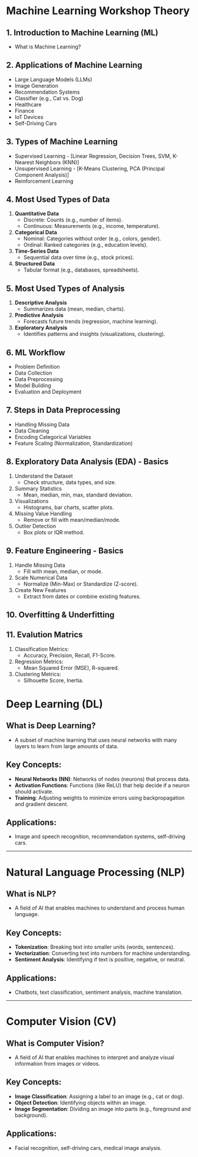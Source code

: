 
# Machine Learning Workshop Theory

## 1. Introduction to Machine Learning (ML)
- What is Machine Learning?

## 2. Applications of Machine Learning
- Large Language Models (LLMs)
- Image Generation
- Recommendation Systems
- Classifier (e.g., Cat vs. Dog)
- Healthcare
- Finance
- IoT Devices
- Self-Driving Cars

## 3. Types of Machine Learning
- Supervised Learning - [Linear Regression, Decision Trees, SVM, K-Nearest Neighbors (KNN)]
- Unsupervised Learning - [K-Means Clustering, PCA (Principal Component Analysis)]
- Reinforcement Learning

## 4. Most Used Types of Data
1. **Quantitative Data**
   - Discrete: Counts (e.g., number of items).
   - Continuous: Measurements (e.g., income, temperature).
2. **Categorical Data**
   - Nominal: Categories without order (e.g., colors, gender).
   - Ordinal: Ranked categories (e.g., education levels).
3. **Time-Series Data**
   - Sequential data over time (e.g., stock prices).
4. **Structured Data**
   - Tabular format (e.g., databases, spreadsheets).

## 5. Most Used Types of Analysis
1. **Descriptive Analysis**
   - Summarizes data (mean, median, charts).
2. **Predictive Analysis**
   - Forecasts future trends (regression, machine learning).
3. **Exploratory Analysis**
   - Identifies patterns and insights (visualizations, clustering).

## 6. ML Workflow
- Problem Definition
- Data Collection
- Data Preprocessing
- Model Building
- Evaluation and Deployment

## 7. Steps in Data Preprocessing
- Handling Missing Data
- Data Cleaning
- Encoding Categorical Variables
- Feature Scaling (Normalization, Standardization)

## 8. Exploratory Data Analysis (EDA) - Basics
1. Understand the Dataset
   - Check structure, data types, and size.
2. Summary Statistics
   - Mean, median, min, max, standard deviation.
3. Visualizations
   - Histograms, bar charts, scatter plots.
4. Missing Value Handling
   - Remove or fill with mean/median/mode.
5. Outlier Detection
   - Box plots or IQR method.

## 9. Feature Engineering - Basics
1. Handle Missing Data
   - Fill with mean, median, or mode.
2. Scale Numerical Data
   - Normalize (Min-Max) or Standardize (Z-score).
3. Create New Features
   - Extract from dates or combine existing features.


## 10. Overfitting & Underfitting 

## 11. Evalution Matrics  
1. Classification Metrics:
   - Accuracy, Precision, Recall, F1-Score.
2. Regression Metrics:
   - Mean Squared Error (MSE), R-squared.
3. Clustering Metrics:
   - Silhouette Score, Inertia.


# Deep Learning (DL)

## What is Deep Learning?
- A subset of machine learning that uses neural networks with many layers to learn from large amounts of data.

## Key Concepts:
- **Neural Networks (NN)**: Networks of nodes (neurons) that process data.
- **Activation Functions**: Functions (like ReLU) that help decide if a neuron should activate.
- **Training**: Adjusting weights to minimize errors using backpropagation and gradient descent.

## Applications:
- Image and speech recognition, recommendation systems, self-driving cars.

---

# Natural Language Processing (NLP)

## What is NLP?
- A field of AI that enables machines to understand and process human language.

## Key Concepts:
- **Tokenization**: Breaking text into smaller units (words, sentences).
- **Vectorization**: Converting text into numbers for machine understanding.
- **Sentiment Analysis**: Identifying if text is positive, negative, or neutral.

## Applications:
- Chatbots, text classification, sentiment analysis, machine translation.

---

# Computer Vision (CV)

## What is Computer Vision?
- A field of AI that enables machines to interpret and analyze visual information from images or videos.

## Key Concepts:
- **Image Classification**: Assigning a label to an image (e.g., cat or dog).
- **Object Detection**: Identifying objects within an image.
- **Image Segmentation**: Dividing an image into parts (e.g., foreground and background).

## Applications:
- Facial recognition, self-driving cars, medical image analysis.


